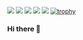![](http://github-profile-summary-cards.vercel.app/api/cards/profile-details?username=pasca-l&theme=nord_dark)
![](http://github-profile-summary-cards.vercel.app/api/cards/repos-per-language?username=pasca-l&theme=nord_dark)
![](http://github-profile-summary-cards.vercel.app/api/cards/most-commit-language?username=pasca-l&theme=nord_dark)
![](http://github-profile-summary-cards.vercel.app/api/cards/stats?username=pasca-l&theme=nord_dark)
![](http://github-profile-summary-cards.vercel.app/api/cards/productive-time?username=pasca-l&theme=nord_dark&utcOffset=8)
[![trophy](https://github-profile-trophy.vercel.app/?username=pasca-l&theme=onedark&column=8
)](https://github.com/ryo-ma/github-profile-trophy)

### Hi there 👋

<!--
**pasca-l/pasca-l** is a ✨ _special_ ✨ repository because its `README.md` (this file) appears on your GitHub profile.

Here are some ideas to get you started:

- 🔭 I’m currently working on ...
- 🌱 I’m currently learning ...
- 👯 I’m looking to collaborate on ...
- 🤔 I’m looking for help with ...
- 💬 Ask me about ...
- 📫 How to reach me: ...
- 😄 Pronouns: ...
- ⚡ Fun fact: ...
-->
